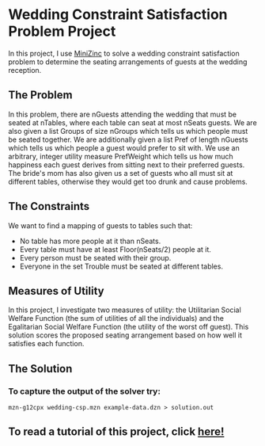 # Wedding Constraint Satisfaction Problem Project
In this project, I use [MiniZinc](https://www.minizinc.org/) to solve a wedding constraint satisfaction problem to determine the seating arrangements of guests at the wedding reception. 
      
## The Problem
In this problem, there are nGuests attending the wedding that must be seated at nTables, where each table can seat at most nSeats guests. We are also given a list Groups of size nGroups which tells us which people must be seated together. We are additionally given a list Pref of length nGuests which tells us which people a guest would prefer to sit with. We use an arbitrary, integer utility measure PrefWeight which tells us how much happiness each guest derives from sitting next to their preferred guests. The bride's mom has also given us a set of guests who all must sit at different tables, otherwise they would get too drunk and cause problems.
       
## The Constraints
We want to find a mapping of guests to tables such that:
      
* No table has more people at it than nSeats.      
* Every table must have at least Floor(nSeats/2) people at it.      
* Every person must be seated with their group.      
* Everyone in the set Trouble must be seated at different tables.      
        
## Measures of Utility
In this project, I investigate two measures of utility: the Utilitarian Social Welfare Function (the sum of utilities of all the individuals) and the Egalitarian Social Welfare Function (the utility of the worst off guest). This solution scores the proposed seating arrangement based on how well it satisfies each function. 
     
## The Solution
### **To capture the output of the solver try:**
```
mzn-g12cpx wedding-csp.mzn example-data.dzn > solution.out
```
      
## To read a tutorial of this project, click [here!](https://mmiguez1.github.io/wedding-csp/)
